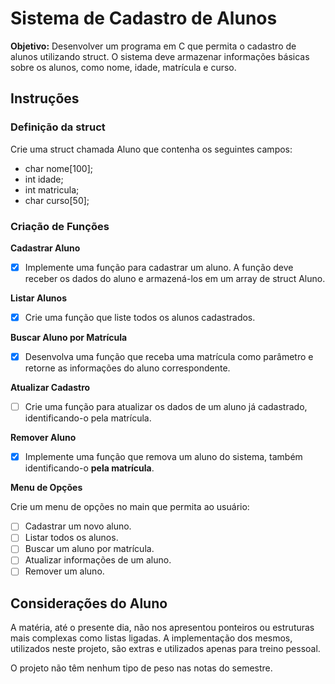 # Sistema de Cadastro de Alunos

**Objetivo:** Desenvolver um programa em C que permita o cadastro de alunos utilizando struct. O sistema deve armazenar informações básicas sobre os alunos, como nome, idade, matrícula e curso.

## Instruções

### Definição da struct

Crie uma struct chamada Aluno que contenha os seguintes campos:

- char nome[100];
- int idade;
- int matricula;
- char curso[50];

### Criação de Funções

**Cadastrar Aluno**

- [x] Implemente uma função para cadastrar um aluno. A função deve receber os dados do aluno e armazená-los em um array de struct Aluno.

**Listar Alunos**

- [x] Crie uma função que liste todos os alunos
      cadastrados.

**Buscar Aluno por Matrícula**

- [x] Desenvolva uma função que receba uma matrícula como parâmetro e retorne as informações do aluno correspondente.

**Atualizar Cadastro**

- [ ] Crie uma função para atualizar os dados de um aluno já cadastrado, identificando-o pela matrícula.

**Remover Aluno**

- [x] Implemente uma função que remova um aluno do sistema, também identificando-o **pela matrícula**.

**Menu de Opções**

Crie um menu de opções no main que permita ao usuário:

- [ ] Cadastrar um novo aluno.
- [ ] Listar todos os alunos.
- [ ] Buscar um aluno por matrícula.
- [ ] Atualizar informações de um aluno.
- [ ] Remover um aluno.

## Considerações do Aluno

A matéria, até o presente dia, não nos apresentou ponteiros ou estruturas mais complexas como listas ligadas. A implementação dos mesmos, utilizados neste projeto, são extras e utilizados apenas para treino pessoal.

O projeto não têm nenhum tipo de peso nas notas do semestre.
